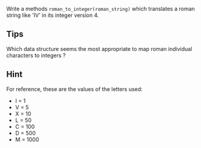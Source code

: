 Write a methods `roman_to_integer(roman_string)` which translates a roman string like 'IV' in its integer version 4.

## Tips
Which data structure seems the most appropriate to map roman individual characters to integers ?

## Hint
For reference, these are the values of the letters used:
* I = 1
* V = 5
* X = 10
* L = 50
* C = 100
* D = 500
* M = 1000
